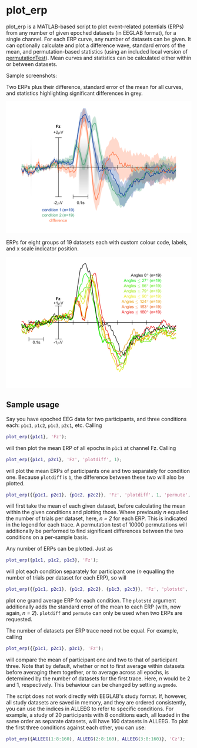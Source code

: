 # plot_erp
plot_erp is a MATLAB-based script to plot event-related potentials (ERPs) from any number of given epoched datasets (in EEGLAB format), for a single channel. For each ERP curve, any number of datasets can be given. It can optionally calculate and plot a difference wave, standard errors of the mean, and permutation-based statistics (using an included local version of [permutationTest](https://github.com/lrkrol/permutationTest)). Mean curves and statistics can be calculated either within or between datasets.

Sample screenshots:

Two ERPs plus their difference, standard error of the mean for all curves, and statistics highlighting significant differences in grey.

![Screenshot](./plot_erp-diff.png)

ERPs for eight groups of 19 datasets each with custom colour code, labels, and x scale indicator position.

![Screenshot](./plot_erp-mult.png)

## Sample usage

Say you have epoched EEG data for two participants, and three conditions each: `p1c1`, `p1c2`, `p1c3`, `p2c1`, etc. Calling

```matlab
plot_erp({p1c1}, 'Fz');
```

will then plot the mean ERP of all epochs in `p1c1` at channel Fz. Calling

```matlab
plot_erp({p1c1, p2c1}, 'Fz', 'plotdiff', 1);
```

will plot the mean ERPs of participants one and two separately for condition one. Because `plotdiff` is `1`, the difference between these two will also be plotted.

```matlab
plot_erp({{p1c1, p2c1}, {p1c2, p2c2}}, 'Fz', 'plotdiff', 1, 'permute', 10000);
```

will first take the mean of each given dataset, before calculating the mean within the given conditions and plotting those. Where previously _n_ equalled the number of trials per dataset, here, _n = 2_ for each ERP. This is indicated in the legend for each trace. A permutation test of 10000 permutations will additionally be performed to find significant differences between the two conditions on a per-sample basis.

Any number of ERPs can be plotted. Just as 

```matlab
plot_erp({p1c1, p1c2, p1c3}, 'Fz');
```

will plot each condition separately for participant one (_n_ equalling the number of trials per dataset for each ERP), so will

```matlab
plot_erp({{p1c1, p2c1}, {p1c2, p2c2}, {p1c3, p2c3}}, 'Fz', 'plotstd', 'fill');
```

plot one grand average ERP for each condition. The `plotstd` argument additionally adds the standard error of the mean to each ERP (with, now again, _n = 2_). `plotdiff` and `permute` can only be used when two ERPs are requested. 

The number of datasets per ERP trace need not be equal. For example, calling

```matlab
plot_erp({{p1c1, p2c1}, p3c1}, 'Fz');
```

will compare the mean of participant one and two to that of participant three. Note that by default, whether or not to first average within datasets before averaging them together, or to average across all epochs, is determined by the number of datasets for the first trace. Here, _n_ would be 2 and 1, respectively. This behaviour can be changed by setting `avgmode`.

The script does not work directly with EEGLAB's study format. If, however, all study datasets are saved in memory, and they are ordered consistently, you can use the indices in ALLEEG to refer to specific conditions. For example, a study of 20 participants with 8 conditions each, all loaded in the same order as separate datasets, will have 160 datasets in ALLEEG. To plot the first three conditions against each other, you can use:

```matlab
plot_erp({ALLEEG(1:8:160), ALLEEG(2:8:160), ALLEEG(3:8:160)}, 'Cz');
```
